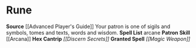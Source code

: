 ﻿---
id: '6'
name: Rune
rarity: Common
skill:
- '[[DATABASE/skill/Arcana|Arcana]]'
source: '[[DATABASE/source/Advanced Player''s Guide|Advanced Player''s Guide]]'
tradition:
- Arcane
trait: null
type: Witch Patron Theme

---
# Rune

**Source** [[Advanced Player's Guide]] 
Your patron is one of sigils and symbols, tomes and texts, words and wisdom.
**Spell List** arcane
**Patron Skill** [[Arcana]]
**Hex Cantrip** _[[Discern Secrets]]_
**Granted Spell** _[[Magic Weapon]]_